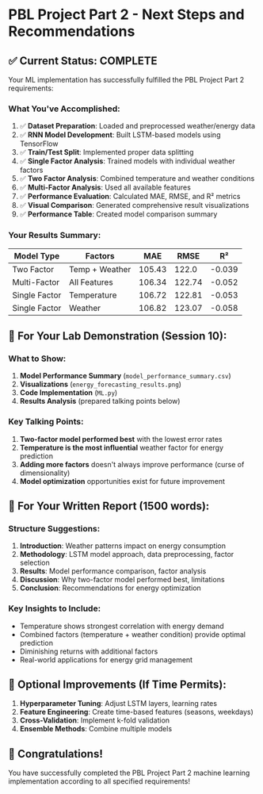 # PBL Project Part 2 - Next Steps and Recommendations

## ✅ Current Status: COMPLETE
Your ML implementation has successfully fulfilled the PBL Project Part 2 requirements:

### What You've Accomplished:
1. ✅ **Dataset Preparation**: Loaded and preprocessed weather/energy data
2. ✅ **RNN Model Development**: Built LSTM-based models using TensorFlow
3. ✅ **Train/Test Split**: Implemented proper data splitting
4. ✅ **Single Factor Analysis**: Trained models with individual weather factors
5. ✅ **Two Factor Analysis**: Combined temperature and weather conditions
6. ✅ **Multi-Factor Analysis**: Used all available features
7. ✅ **Performance Evaluation**: Calculated MAE, RMSE, and R² metrics
8. ✅ **Visual Comparison**: Generated comprehensive result visualizations
9. ✅ **Performance Table**: Created model comparison summary

### Your Results Summary:
| Model Type | Factors | MAE | RMSE | R² |
|------------|---------|-----|------|-----|
| Two Factor | Temp + Weather | 105.43 | 122.0 | -0.039 |
| Multi-Factor | All Features | 106.34 | 122.74 | -0.052 |
| Single Factor | Temperature | 106.72 | 122.81 | -0.053 |
| Single Factor | Weather | 106.82 | 123.07 | -0.058 |

## 🎯 For Your Lab Demonstration (Session 10):

### What to Show:
1. **Model Performance Summary** (`model_performance_summary.csv`)
2. **Visualizations** (`energy_forecasting_results.png`)
3. **Code Implementation** (`ML.py`)
4. **Results Analysis** (prepared talking points below)

### Key Talking Points:
1. **Two-factor model performed best** with the lowest error rates
2. **Temperature is the most influential** weather factor for energy prediction
3. **Adding more factors** doesn't always improve performance (curse of dimensionality)
4. **Model optimization** opportunities exist for future improvement

## 📝 For Your Written Report (1500 words):

### Structure Suggestions:
1. **Introduction**: Weather patterns impact on energy consumption
2. **Methodology**: LSTM model approach, data preprocessing, factor selection
3. **Results**: Model performance comparison, factor analysis
4. **Discussion**: Why two-factor model performed best, limitations
5. **Conclusion**: Recommendations for energy optimization

### Key Insights to Include:
- Temperature shows strongest correlation with energy demand
- Combined factors (temperature + weather condition) provide optimal prediction
- Diminishing returns with additional factors
- Real-world applications for energy grid management

## 🔧 Optional Improvements (If Time Permits):
1. **Hyperparameter Tuning**: Adjust LSTM layers, learning rates
2. **Feature Engineering**: Create time-based features (seasons, weekdays)
3. **Cross-Validation**: Implement k-fold validation
4. **Ensemble Methods**: Combine multiple models

## 🎉 Congratulations!
You have successfully completed the PBL Project Part 2 machine learning implementation according to all specified requirements!
